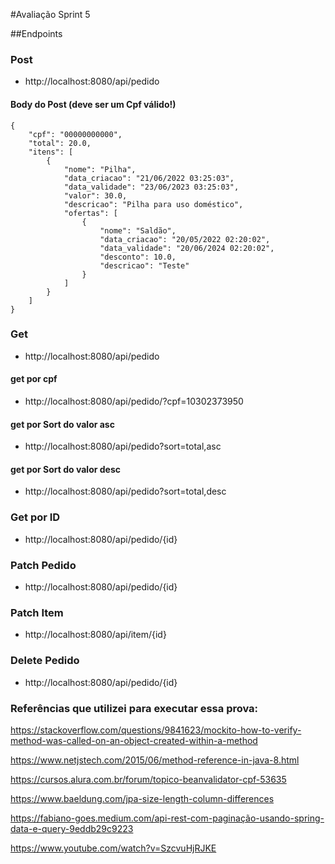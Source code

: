 #Avaliação Sprint 5

##Endpoints

### Post
- http://localhost:8080/api/pedido

#### Body do Post (deve ser um Cpf válido!)
```
{
    "cpf": "00000000000",
    "total": 20.0,
    "itens": [
        {
            "nome": "Pilha",
            "data_criacao": "21/06/2022 03:25:03",
            "data_validade": "23/06/2023 03:25:03",
            "valor": 30.0,
            "descricao": "Pilha para uso doméstico",
            "ofertas": [
                {
                    "nome": "Saldão",
                    "data_criacao": "20/05/2022 02:20:02",
                    "data_validade": "20/06/2024 02:20:02",
                    "desconto": 10.0,
                    "descricao": "Teste"
                }
            ]
        }
    ]
}
```


### Get
- http://localhost:8080/api/pedido

#### get por cpf 
- http://localhost:8080/api/pedido/?cpf=10302373950

#### get por Sort do valor asc
- http://localhost:8080/api/pedido?sort=total,asc

#### get por Sort do valor desc
- http://localhost:8080/api/pedido?sort=total,desc

### Get por ID
- http://localhost:8080/api/pedido/{id}

### Patch Pedido
- http://localhost:8080/api/pedido/{id}

### Patch Item
- http://localhost:8080/api/item/{id}

### Delete Pedido
- http://localhost:8080/api/pedido/{id}



### Referências que utilizei para executar essa prova:

https://stackoverflow.com/questions/9841623/mockito-how-to-verify-method-was-called-on-an-object-created-within-a-method

https://www.netjstech.com/2015/06/method-reference-in-java-8.html

https://cursos.alura.com.br/forum/topico-beanvalidator-cpf-53635


https://www.baeldung.com/jpa-size-length-column-differences

https://fabiano-goes.medium.com/api-rest-com-paginação-usando-spring-data-e-query-9eddb29c9223

https://www.youtube.com/watch?v=SzcvuHjRJKE